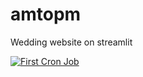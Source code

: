 # amtopm
Wedding website on streamlit

[![First Cron Job](https://github.com/IAMAtinMaiti/amtopm/actions/workflows/main.yml/badge.svg?branch=main)](https://github.com/IAMAtinMaiti/amtopm/actions/workflows/main.yml)
